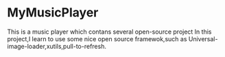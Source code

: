 # MyMusicPlayer
This is a music player  which contans  several open-source project
In this project,I learn to use some nice open source framewok,such as Universal-image-loader,xutils,pull-to-refresh.



